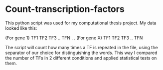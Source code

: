 # Count-transcription-factors

This python script was used for my computational thesis project.
My data looked like this:

(For gene 1) TF1  TF2 TF3 .. TFN
.
.
(For gene X) TF1  TF2 TF3 .. TFN

The script will count how many times a TF is repeated in the file,
using the separator of our choice for distinguishing the words.
Τhis way I compared the number of TFs in 2 different conditions and applied statistical tests on them.
